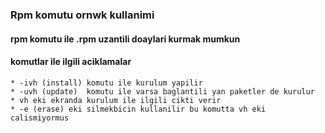 ### Rpm komutu ornwk kullanimi

#### rpm komutu ile .rpm uzantili doaylari kurmak mumkun
#### komutlar ile ilgili aciklamalar 
```
* -ivh (install) komutu ile kurulum yapilir
* -uvh (update)  komutu ile varsa baglantili yan paketler de kurulur
* vh eki ekranda kurulum ile ilgili cikti verir
* -e (erase) eki silmekbicin kullanilir bu komutta vh eki calismiyormus
```
